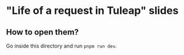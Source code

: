# "Life of a request in Tuleap" slides

## How to open them?

Go inside this directory and run `pnpm run dev`.

